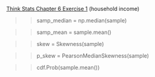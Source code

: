 [Think Stats Chapter 6 Exercise 1](http://greenteapress.com/thinkstats2/html/thinkstats2007.html#toc60) (household income)

>> samp_median = np.median(sample)

>> samp_mean = sample.mean()

>> skew = Skewness(sample)

>> p_skew = PearsonMedianSkewness(sample)

>> cdf.Prob(sample.mean())
